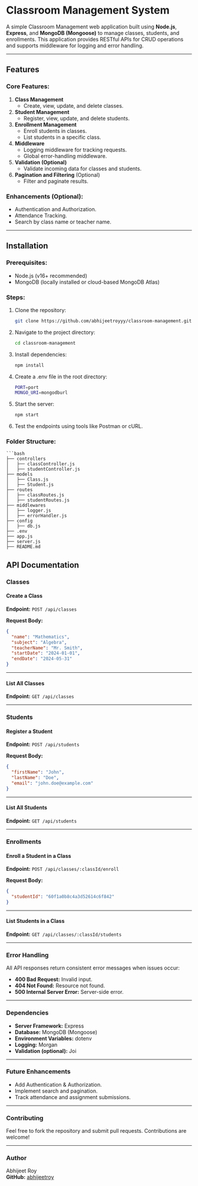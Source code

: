 # Classroom Management System

A simple Classroom Management web application built using **Node.js**, **Express**, and **MongoDB (Mongoose)** to manage classes, students, and enrollments. This application provides RESTful APIs for CRUD operations and supports middleware for logging and error handling.

---

## Features

### Core Features:
1. **Class Management**
   - Create, view, update, and delete classes.
2. **Student Management**
   - Register, view, update, and delete students.
3. **Enrollment Management**
   - Enroll students in classes.
   - List students in a specific class.
4. **Middleware**
   - Logging middleware for tracking requests.
   - Global error-handling middleware.
5. **Validation (Optional)**
   - Validate incoming data for classes and students.
6. **Pagination and Filtering** (Optional)
   - Filter and paginate results.

### Enhancements (Optional):
- Authentication and Authorization.
- Attendance Tracking.
- Search by class name or teacher name.

---

## Installation

### Prerequisites:
- Node.js (v16+ recommended)
- MongoDB (locally installed or cloud-based MongoDB Atlas)

### Steps:
1. Clone the repository:
   ```bash
   git clone https://github.com/abhijeetroyyy/classroom-management.git
2. Navigate to the project directory:
    ```bash
   cd classroom-management

3. Install dependencies:
    ```bash
    npm install
4. Create a .env file in the root directory:
    ```bash
    PORT=port
    MONGO_URI=mongodburl
5. Start the server:
    ```bash
    npm start

6. Test the endpoints using tools like Postman or cURL.



### Folder Structure:
    ```bash
    ├── controllers
    │   ├── classController.js
    │   ├── studentController.js
    ├── models
    │   ├── Class.js
    │   ├── Student.js
    ├── routes
    │   ├── classRoutes.js
    │   ├── studentRoutes.js
    ├── middlewares
    │   ├── logger.js
    │   ├── errorHandler.js
    ├── config
    │   ├── db.js
    ├── .env
    ├── app.js
    ├── server.js
    ├── README.md



## API Documentation

### Classes

#### Create a Class
**Endpoint:** `POST /api/classes`

**Request Body:**
```json
{
  "name": "Mathematics",
  "subject": "Algebra",
  "teacherName": "Mr. Smith",
  "startDate": "2024-01-01",
  "endDate": "2024-05-31"
}
```

---

#### List All Classes
**Endpoint:** `GET /api/classes`

---

### Students

#### Register a Student
**Endpoint:** `POST /api/students`

**Request Body:**
```json
{
  "firstName": "John",
  "lastName": "Doe",
  "email": "john.doe@example.com"
}
```

---

#### List All Students
**Endpoint:** `GET /api/students`

---

### Enrollments

#### Enroll a Student in a Class
**Endpoint:** `POST /api/classes/:classId/enroll`

**Request Body:**
```json
{
  "studentId": "60f1a0b8c4a3d52614c6f842"
}
```

---

#### List Students in a Class
**Endpoint:** `GET /api/classes/:classId/students`

---

### Error Handling
All API responses return consistent error messages when issues occur:
- **400 Bad Request:** Invalid input.
- **404 Not Found:** Resource not found.
- **500 Internal Server Error:** Server-side error.

---

### Dependencies
- **Server Framework:** Express
- **Database:** MongoDB (Mongoose)
- **Environment Variables:** dotenv
- **Logging:** Morgan
- **Validation (optional):** Joi

---

### Future Enhancements
- Add Authentication & Authorization.
- Implement search and pagination.
- Track attendance and assignment submissions.

---

### Contributing
Feel free to fork the repository and submit pull requests. Contributions are welcome!

---

### Author
Abhijeet Roy  
**GitHub:** [abhijeetroy](https://github.com/abhijeetroy)